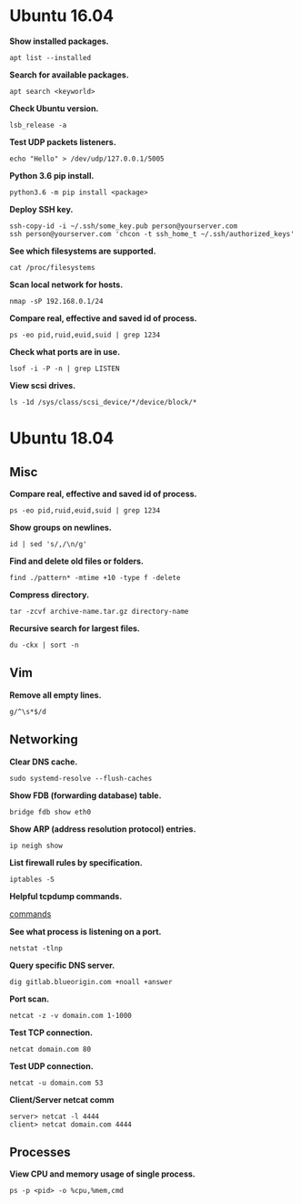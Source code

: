 # Ubuntu 16.04
**Show installed packages.**

`apt list --installed`

**Search for available packages.**

`apt search <keyworld>`

**Check Ubuntu version.**

`lsb_release -a`

**Test UDP packets listeners.**

`echo "Hello" > /dev/udp/127.0.0.1/5005`

**Python 3.6 pip install.**

`python3.6 -m pip install <package>`

**Deploy SSH key.**

```
ssh-copy-id -i ~/.ssh/some_key.pub person@yourserver.com
ssh person@yourserver.com 'chcon -t ssh_home_t ~/.ssh/authorized_keys'
```

**See which filesystems are supported.**

`cat /proc/filesystems`

**Scan local network for hosts.**

`nmap -sP 192.168.0.1/24`

**Compare real, effective and saved id of process.**

`ps -eo pid,ruid,euid,suid | grep 1234`

**Check what ports are in use.**

`lsof -i -P -n | grep LISTEN`

**View scsi drives.**

`ls -1d /sys/class/scsi_device/*/device/block/*`

# Ubuntu 18.04
## Misc
**Compare real, effective and saved id of process.**

`ps -eo pid,ruid,euid,suid | grep 1234`

**Show groups on newlines.**

`id | sed 's/,/\n/g'`

**Find and delete old files or folders.**

`find ./pattern* -mtime +10 -type f -delete`

**Compress directory.**

`tar -zcvf archive-name.tar.gz directory-name`

**Recursive search for largest files.**

`du -ckx | sort -n`

## Vim
**Remove all empty lines.**

`g/^\s*$/d`

## Networking
**Clear DNS cache.**

`sudo systemd-resolve --flush-caches`

**Show FDB (forwarding database) table.**

`bridge fdb show eth0`

**Show ARP (address resolution protocol) entries.**

`ip neigh show`

**List firewall rules by specification.**

`iptables -S`

**Helpful tcpdump commands.**

<a href="https://www.rationallyparanoid.com/articles/tcpdump.html">commands</a>

**See what process is listening on a port.**

`netstat -tlnp`

**Query specific DNS server.**

`dig gitlab.blueorigin.com +noall +answer`

**Port scan.**

`netcat -z -v domain.com 1-1000`

**Test TCP connection.**

`netcat domain.com 80`

**Test UDP connection.**

`netcat -u domain.com 53`

**Client/Server netcat comm**

```
server> netcat -l 4444
client> netcat domain.com 4444
````

## Processes
**View CPU and memory usage of single process.**

`ps -p <pid> -o %cpu,%mem,cmd`
